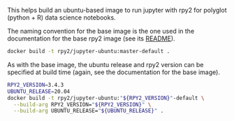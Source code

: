 This helps build an ubuntu-based image to run jupyter with rpy2 for polyglot (python + R)
data science notebooks.

The naming convention for the base image is the one used in the documentation for the
base rpy2 image (see its [README](../base/README.md)).

```bash
docker build -t rpy2/jupyter-ubuntu:master-default .
```

As with the base image, the ubuntu release and rpy2 version can be specified at
build time (again, see the documentation for the base image).

```bash
RPY2_VERSION=3.4.3
UBUNTU_RELEASE=20.04
docker build -t rpy2/jupyter-ubuntu:"${RPY2_VERSION}"-default \
  --build-arg RPY2_VERSION="${RPY2_VERSION}" \
  --build-arg UBUNTU_RELEASE="${UBUNTU_RELEASE}" .
```
